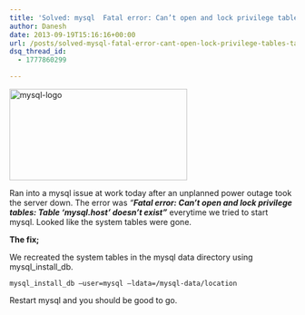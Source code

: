 ```yaml
---
title: 'Solved: mysql  Fatal error: Can’t open and lock privilege tables: Table ‘mysql.host’ doesn’t exist'
author: Danesh
date: 2013-09-19T15:16:16+00:00
url: /posts/solved-mysql-fatal-error-cant-open-lock-privilege-tables-table-mysql-host-doesnt-exist/
dsq_thread_id:
  - 1777860299

---
```

<a href="/posts/solved-mysql-fatal-error-cant-open-lock-privilege-tables-table-mysql-host-doesnt-exist/mysql-logo/" rel="attachment wp-att-3326"><img loading="lazy" class="alignnone size-full wp-image-3326" alt="mysql-logo" src="/wp-content/uploads/2013/09/mysql-logo.jpg" width="313" height="161" /></a>

Ran into a mysql issue at work today after an unplanned power outage took the server down. The error was _&#8220;**Fatal error: Can’t open and lock privilege tables: Table ‘mysql.host’ doesn’t exist&#8221;**_ everytime we tried to start mysql. Looked like the system tables were gone.

**The fix;**

We recreated the system tables in the mysql data directory using mysql\_install\_db.

`mysql_install_db –user=mysql –ldata=/mysql-data/location`

Restart mysql and you should be good to go.